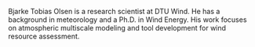 Bjarke Tobias Olsen is a research scientist at DTU Wind. He has a background in meteorology and a Ph.D. in Wind Energy. His work focuses on atmospheric multiscale modeling and tool development for wind resource assessment.

